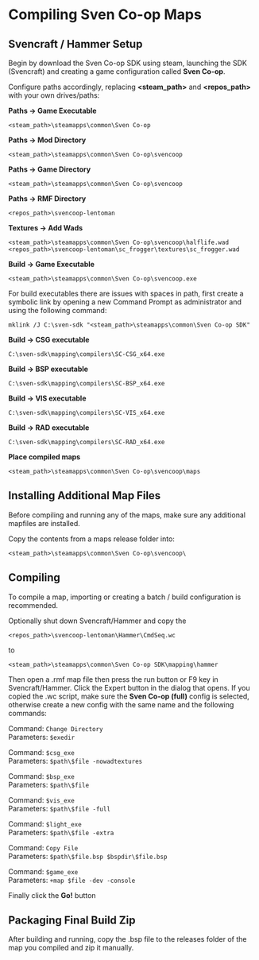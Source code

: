 # Compiling Sven Co-op Maps

## Svencraft / Hammer Setup
Begin by download the Sven Co-op SDK using steam, launching the SDK (Svencraft) and creating a game configuration called **Sven Co-op**.

Configure paths accordingly, replacing **<steam_path>** and **<repos_path>** with your own drives/paths:

**Paths -> Game Executable**
```
<steam_path>\steamapps\common\Sven Co-op
```

**Paths -> Mod Directory**
```
<steam_path>\steamapps\common\Sven Co-op\svencoop
```

**Paths -> Game Directory**
```
<steam_path>\steamapps\common\Sven Co-op\svencoop
```

**Paths -> RMF Directory**
```
<repos_path>\svencoop-lentoman
```

**Textures -> Add Wads**
```
<steam_path>\steamapps\common\Sven Co-op\svencoop\halflife.wad
<repos_path>\svencoop-lentoman\sc_frogger\textures\sc_frogger.wad
```

**Build -> Game Executable**
```
<steam_path>\steamapps\common\Sven Co-op\svencoop.exe
```

For build executables there are issues with spaces in path, first create a symbolic link by opening a new Command Prompt as administrator and using the following command:
```
mklink /J C:\sven-sdk "<steam_path>\steamapps\common\Sven Co-op SDK"
```

**Build -> CSG executable**
```
C:\sven-sdk\mapping\compilers\SC-CSG_x64.exe
```

**Build -> BSP executable**
```
C:\sven-sdk\mapping\compilers\SC-BSP_x64.exe
```

**Build -> VIS executable**
```
C:\sven-sdk\mapping\compilers\SC-VIS_x64.exe
```

**Build -> RAD executable**
```
C:\sven-sdk\mapping\compilers\SC-RAD_x64.exe
```

**Place compiled maps**
```
<steam_path>\steamapps\common\Sven Co-op\svencoop\maps
```

## Installing Additional Map Files

Before compiling and running any of the maps, make sure any additional mapfiles are installed.

Copy the contents from a maps release folder into:
```
<steam_path>\steamapps\common\Sven Co-op\svencoop\
```

## Compiling

To compile a map, importing or creating a batch / build configuration is recommended.

Optionally shut down Svencraft/Hammer and copy the 
```
<repos_path>\svencoop-lentoman\Hammer\CmdSeq.wc
```
to 
```
<steam_path>\steamapps\common\Sven Co-op SDK\mapping\hammer
```

Then open a .rmf map file then press the run button or F9 key in Svencraft/Hammer. Click the Expert button in the dialog that opens. If you copied the .wc script, make sure the **Sven Co-op (full)** config is selected, otherwise create a new config with the same name and the following commands:

Command: ```Change Directory```  
Parameters: ```$exedir```

Command: ```$csg_exe```  
Parameters: ```$path\$file -nowadtextures```

Command: ```$bsp_exe```  
Parameters: ```$path\$file```

Command: ```$vis_exe```  
Parameters: ```$path\$file -full```

Command: ```$light_exe```  
Parameters: ```$path\$file -extra```

Command: ```Copy File```  
Parameters: ```$path\$file.bsp $bspdir\$file.bsp```

Command: ```$game_exe```  
Parameters: ```+map $file -dev -console```

Finally click the **Go!** button

## Packaging Final Build Zip

After building and running, copy the .bsp file to the releases folder of the map you compiled and zip it manually.
